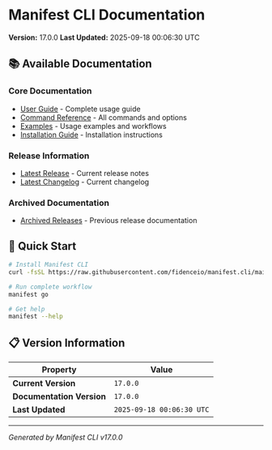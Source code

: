 # Manifest CLI Documentation

**Version:** 17.0.0
**Last Updated:** 2025-09-18 00:06:30 UTC

## 📚 Available Documentation

### Core Documentation
- [User Guide](USER_GUIDE.md) - Complete usage guide
- [Command Reference](COMMAND_REFERENCE.md) - All commands and options
- [Examples](EXAMPLES.md) - Usage examples and workflows
- [Installation Guide](INSTALLATION.md) - Installation instructions

### Release Information
- [Latest Release](RELEASE_v17.0.0.md) - Current release notes
- [Latest Changelog](CHANGELOG_v17.0.0.md) - Current changelog

### Archived Documentation
- [Archived Releases](zArchive/) - Previous release documentation

## 🚀 Quick Start

```bash
# Install Manifest CLI
curl -fsSL https://raw.githubusercontent.com/fidenceio/manifest.cli/main/install-cli.sh | bash

# Run complete workflow
manifest go

# Get help
manifest --help
```

## 📋 Version Information

| Property | Value |
|----------|-------|
| **Current Version** | `17.0.0` |
| **Documentation Version** | `17.0.0` |
| **Last Updated** | `2025-09-18 00:06:30 UTC` |

---
*Generated by Manifest CLI v17.0.0*
